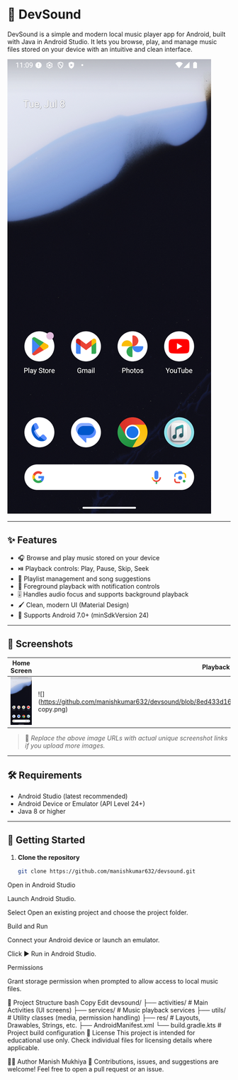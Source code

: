 # 🎵 DevSound

DevSound is a simple and modern local music player app for Android, built with Java in Android Studio. It lets you browse, play, and manage music files stored on your device with an intuitive and clean interface.

![DevSound Banner](https://github.com/manishkumar632/devsound/blob/8ed433d16a09e7ac22362c9db65d5df6e983b664/images/image.png)

---

## ✨ Features

- 🎧 Browse and play music stored on your device  
- ⏯️ Playback controls: Play, Pause, Skip, Seek  
- 📜 Playlist management and song suggestions  
- 🔔 Foreground playback with notification controls  
- 🎚️ Handles audio focus and supports background playback  
- 🖌️ Clean, modern UI (Material Design)  
- 📱 Supports Android 7.0+ (minSdkVersion 24)

---

## 📱 Screenshots

| Home Screen | Playback | Playlist | Notification | Theme |
|-------------|----------|----------|--------------|-------|
| ![](https://github.com/manishkumar632/devsound/blob/8ed433d16a09e7ac22362c9db65d5df6e983b664/images/image.png) | ![](https://github.com/manishkumar632/devsound/blob/8ed433d16a09e7ac22362c9db65d5df6e983b664/images/image copy.png) | ![](https://github.com/manishkumar632/devsound/blob/8ed433d16a09e7ac22362c9db65d5df6e983b664/images/image copy 2.png) | ![](https://github.com/manishkumar632/devsound/blob/8ed433d16a09e7ac22362c9db65d5df6e983b664/images/image copy 3.png) | ![](https://github.com/manishkumar632/devsound/blob/8ed433d16a09e7ac22362c9db65d5df6e983b664/images/image copy 4.png) |

> 🔧 *Replace the above image URLs with actual unique screenshot links if you upload more images.*

---

## 🛠 Requirements

- Android Studio (latest recommended)
- Android Device or Emulator (API Level 24+)
- Java 8 or higher

---

## 🚀 Getting Started

1. **Clone the repository**
   ```bash
   git clone https://github.com/manishkumar632/devsound.git


Open in Android Studio

Launch Android Studio.

Select Open an existing project and choose the project folder.

Build and Run

Connect your Android device or launch an emulator.

Click ▶️ Run in Android Studio.

Permissions

Grant storage permission when prompted to allow access to local music files.

📁 Project Structure
bash
Copy
Edit
devsound/
├── activities/        # Main Activities (UI screens)
├── services/          # Music playback services
├── utils/             # Utility classes (media, permission handling)
├── res/               # Layouts, Drawables, Strings, etc.
├── AndroidManifest.xml
└── build.gradle.kts   # Project build configuration
📜 License
This project is intended for educational use only.
Check individual files for licensing details where applicable.

👨‍💻 Author
Manish Mukhiya
💬 Contributions, issues, and suggestions are welcome! Feel free to open a pull request or an issue.